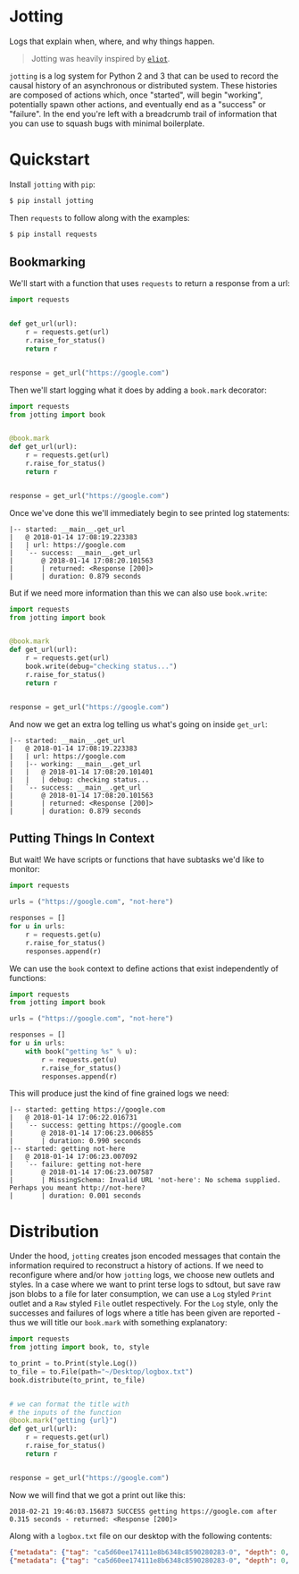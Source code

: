 # Jotting

Logs that explain when, where, and why things happen.

> Jotting was heavily inspired by [`eliot`](https://eliot.readthedocs.io/).

`jotting` is a log system for Python 2 and 3 that can be used to record the causal history of an asynchronous or distributed system. These histories are composed of actions which, once "started", will begin "working", potentially spawn other actions, and eventually end as a "success" or "failure". In the end you're left with a breadcrumb trail of information that you can use to squash bugs with minimal boilerplate.

# Quickstart

Install `jotting` with `pip`:

```bash
$ pip install jotting
```

Then `requests` to follow along with the examples:

```bash
$ pip install requests
```

## Bookmarking

We'll start with a function that uses `requests` to return a response from a url:

```python
import requests


def get_url(url):
    r = requests.get(url)
    r.raise_for_status()
    return r


response = get_url("https://google.com")
```

Then we'll start logging what it does by adding a `book.mark` decorator:

```python
import requests
from jotting import book


@book.mark
def get_url(url):
    r = requests.get(url)
    r.raise_for_status()
    return r


response = get_url("https://google.com")
```

Once we've done this we'll immediately begin to see printed log statements:

```
|-- started: __main__.get_url
|   @ 2018-01-14 17:08:19.223383
|   | url: https://google.com
|   `-- success: __main__.get_url
|       @ 2018-01-14 17:08:20.101563
|       | returned: <Response [200]>
|       | duration: 0.879 seconds
```

But if we need more information than this we can also use `book.write`:

```python
import requests
from jotting import book


@book.mark
def get_url(url):
    r = requests.get(url)
    book.write(debug="checking status...")
    r.raise_for_status()
    return r


response = get_url("https://google.com")
```

And now we get an extra log telling us what's going on inside `get_url`:

```
|-- started: __main__.get_url
|   @ 2018-01-14 17:08:19.223383
|   | url: https://google.com
|   |-- working: __main__.get_url
|   |   @ 2018-01-14 17:08:20.101401
|   |   | debug: checking status...
|   `-- success: __main__.get_url
|       @ 2018-01-14 17:08:20.101563
|       | returned: <Response [200]>
|       | duration: 0.879 seconds
```

## Putting Things In Context

But wait! We have scripts or functions that have subtasks we'd like to monitor:

```python
import requests

urls = ("https://google.com", "not-here")

responses = []
for u in urls:
    r = requests.get(u)
    r.raise_for_status()
    responses.append(r)
```

We can use the `book` context to define actions that exist independently of functions:

```python
import requests
from jotting import book

urls = ("https://google.com", "not-here")

responses = []
for u in urls:
    with book("getting %s" % u):
        r = requests.get(u)
        r.raise_for_status()
        responses.append(r)
```

This will produce just the kind of fine grained logs we need:

```
|-- started: getting https://google.com
|   @ 2018-01-14 17:06:22.016731
|   `-- success: getting https://google.com
|       @ 2018-01-14 17:06:23.006855
|       | duration: 0.990 seconds
|-- started: getting not-here
|   @ 2018-01-14 17:06:23.007092
|   `-- failure: getting not-here
|       @ 2018-01-14 17:06:23.007587
|       | MissingSchema: Invalid URL 'not-here': No schema supplied. Perhaps you meant http://not-here?
|       | duration: 0.001 seconds
```

# Distribution

Under the hood, `jotting` creates json encoded messages that contain the information
required to reconstruct a history of actions. If we need to reconfigure where and/or
how `jotting` logs, we choose new outlets and styles. In a case where we want to print terse logs to sdtout, but save raw json blobs to a file for later consumption, we can use a `Log` styled `Print` outlet and a `Raw` styled `File` outlet respectively. For the `Log` style, only the successes and failures of logs where a title has been given are reported - thus we will title our `book.mark` with something explanatory:

```python
import requests
from jotting import book, to, style

to_print = to.Print(style.Log())
to_file = to.File(path="~/Desktop/logbox.txt")
book.distribute(to_print, to_file)


# we can format the title with
# the inputs of the function
@book.mark("getting {url}")
def get_url(url):
    r = requests.get(url)
    r.raise_for_status()
    return r


response = get_url("https://google.com")
```

Now we will find that we got a print out like this:

```
2018-02-21 19:46:03.156873 SUCCESS getting https://google.com after 0.315 seconds - returned: <Response [200]>
```

Along with a `logbox.txt` file on our desktop with the following contents:

```json
{"metadata": {"tag": "ca5d60ee174111e8b6348c8590280283-0", "depth": 0, "start": 1519243197.023079, "status": "started", "parent": null, "title": "getting https://google.com"}, "content": {"url": "https://google.com"}, "timestamp": 1519243197.023083}
{"metadata": {"tag": "ca5d60ee174111e8b6348c8590280283-0", "depth": 0, "start": 1519243197.023079, "status": "success", "parent": null, "title": "getting https://google.com", "stop": 1519243197.5876129}, "content": {"returned": "<Response [200]>"}, "timestamp": 1519243197.587616}
```
